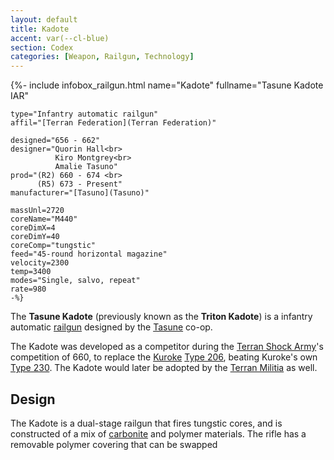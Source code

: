 ```yaml
---
layout: default
title: Kadote
accent: var(--cl-blue)
section: Codex
categories: [Weapon, Railgun, Technology]
---
```

{%- include infobox_railgun.html
    name="Kadote"
    fullname="Tasune Kadote IAR"

    type="Infantry automatic railgun"
    affil="[Terran Federation](Terran Federation)"

    designed="656 - 662"
    designer="Quorin Hall<br>
              Kiro Montgrey<br>
              Amalie Tasuno"
    prod="(R2) 660 - 674 <br>
          (R5) 673 - Present"
    manufacturer="[Tasuno](Tasuno)"

    massUnl=2720
    coreName="M440"
    coreDimX=4
    coreDimY=40
    coreComp="tungstic"
    feed="45-round horizontal magazine"
    velocity=2300
    temp=3400
    modes="Single, salvo, repeat"
    rate=980
    -%}

The **Tasune Kadote** (previously known as the **Triton Kadote**) is a infantry automatic [railgun](railgun)
designed by the [Tasune](Tasune) co-op.

The Kadote was developed as a competitor during the [Terran Shock Army](Terran_Shock_Army)'s competition
of 660, to replace the [Kuroke](Kuroke_Techsystems) [Type 206](Type_206), beating Kuroke's own
[Type 230](Type_230). The Kadote would later be adopted by the [Terran Militia](Terran_Militia) as
well.

## Design
The Kadote is a dual-stage railgun that fires tungstic cores, and is constructed of a mix of [carbonite](Carbonite)
and polymer materials. The rifle has a removable polymer covering that can be swapped 
